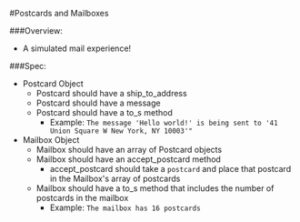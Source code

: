 #Postcards and Mailboxes

###Overview:
* A simulated mail experience!

###Spec:
* Postcard Object
	* Postcard should have a ship_to_address
	* Postcard should have a message	
	* Postcard should have a to_s method
		* Example: `The message 'Hello world!' is being sent to '41 Union Square W New York, NY 10003'"`
* Mailbox Object 
	* Mailbox should have an array of Postcard objects
	* Mailbox should have an accept_postcard method
		* accept_postcard should take a `postcard` and place that postcard in the Mailbox's array of postcards
	* Mailbox should have a to_s method that includes the number of postcards in the mailbox
		* Example: `The mailbox has 16 postcards`